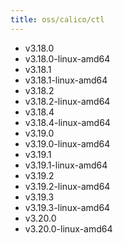 ```yaml
---
title: oss/calico/ctl
---
```

- v3.18.0
- v3.18.0-linux-amd64
- v3.18.1
- v3.18.1-linux-amd64
- v3.18.2
- v3.18.2-linux-amd64
- v3.18.4
- v3.18.4-linux-amd64
- v3.19.0
- v3.19.0-linux-amd64
- v3.19.1
- v3.19.1-linux-amd64
- v3.19.2
- v3.19.2-linux-amd64
- v3.19.3
- v3.19.3-linux-amd64
- v3.20.0
- v3.20.0-linux-amd64
